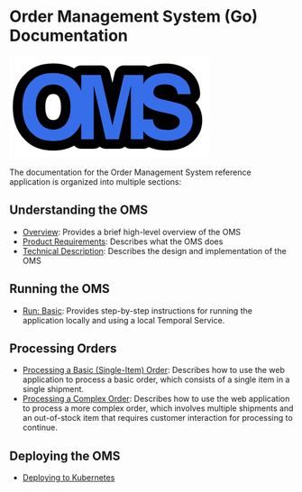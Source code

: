 # Order Management System (Go) Documentation

![OMS logo](images/oms-logo.png)

The documentation for the Order Management System reference application 
is organized into multiple sections:

## Understanding the OMS
* [Overview](overview.md): 
      Provides a brief high-level overview of the OMS
* [Product Requirements](product-requirements.md):
      Describes what the OMS does
* [Technical Description](technical-description.md):
      Describes the design and implementation of the OMS

## Running the OMS
* [Run: Basic](run-basic.md): 
      Provides step-by-step instructions for running the 
      application locally and using a local Temporal Service.
<!--
* [Run: Temporal Cloud](run-temporal-cloud.md): 
      TODO Provides step-by-step instructions for running the 
      application locally and using the Temporal Service provided
      by Temporal Cloud.
* [Run: Codec Server](run-codec-server.md): 
      TODO Provides step-by-step instructions for running the 
      application and Temporal Service locally, with a Data
      Converter to encrypt confidential information and a 
      Codec Server that enables you to view decrypted data 
      in the Temporal Web UI.
--> 
## Processing Orders
* [Processing a Basic (Single-Item) Order](process-basic-order.md): 
      Describes how to use the web application to process a basic 
	  order, which consists of a single item in a single shipment.
* [Processing a Complex Order](process-complex-order.md): 
      Describes how to use the web application to process a more 
	  complex order, which involves multiple shipments and an 
	  out-of-stock item that requires customer interaction for
	  processing to continue.

## Deploying the OMS
* [Deploying to Kubernetes](deploy-on-k8s.md) 

